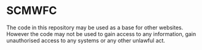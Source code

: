 # SCMWFC

The code in this repository may be used as a base for  other websites. However the code may not be used to gain access to any information, gain unauthorised access to any
systems or any other unlawful act.
